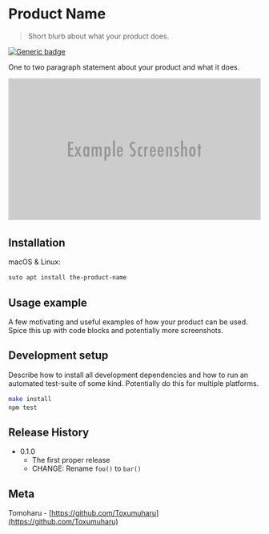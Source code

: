 # Product Name
> Short blurb about what your product does.

[![Generic badge](https://img.shields.io/badge/version-0.1.0-green.svg)](https://shields.io/)

One to two paragraph statement about your product and what it does.

![](header.png)

## Installation

macOS & Linux:

```sh
suto apt install the-product-name
```

## Usage example

A few motivating and useful examples of how your product can be used. Spice this up with code blocks and potentially more screenshots.


## Development setup

Describe how to install all development dependencies and how to run an automated test-suite of some kind. Potentially do this for multiple platforms.

```sh
make install
npm test
```

## Release History

* 0.1.0
    * The first proper release
    * CHANGE: Rename `foo()` to `bar()`

## Meta

Tomoharu - [https://github.com/Toxumuharu](https://github.com/Toxumuharu)

